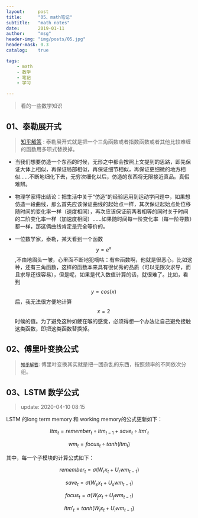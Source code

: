 ```yaml
---
layout:     post
title:      "05、math笔记"
subtitle:   "math notes"
date:       2019-01-11
author:     "msg"
header-img: "img/posts/05.jpg"
header-mask: 0.3
catalog:    true

tags:
    - math
    - 数学
    - 笔记
    - 学习

---
```


> 看的一些数学知识

## 01、泰勒展开式

> [知乎解答](https://www.zhihu.com/question/25627482) : 泰勒展开式就是把一个三角函数或者指数函数或者其他比较难缠的函数用多项式替换掉。

* 当我们想要仿造一个东西的时候，无形之中都会按照上文提到的思路，即先保证大体上相似，再保证局部相似，再保证细节相似，再保证更细微的地方相似……不断地细化下去，无穷次细化以后，仿造的东西将无限接近真品。真假难辨。

* 物理学家得出结论：把生活中关于“仿造”的经验运用到运动学问题中，如果想仿造一段曲线，那么首先应该保证曲线的起始点一样，其次保证起始点处位移随时间的变化率一样（速度相同），再次应该保证前两者相等的同时关于时间的二阶变化率一样（加速度相同）……如果随时间每一阶变化率（每一阶导数）都一样，那这俩曲线肯定是完全等价的。

* 一位数学家，泰勒，某天看到一个函数$$y = e^{x}$$,不由地眉头一皱，心里面不断地犯嘀咕：有些函数啊，他就是很恶心，比如这种，还有三角函数，这样的函数本来具有很优秀的品质（可以无限次求导，而且求导还很容易），但是呢，如果是代入数值计算的话，就很难了。比如，看到$$y = cos(x)$$后，我无法很方便地计算$$x = 2$$时候的值。为了避免这种如鲠在喉的感觉，必须得想一个办法让自己避免接触这类函数，即把这类函数替换掉。

## 02、傅里叶变换公式

> [`知乎解答`](https://www.zhihu.com/question/19714540/answer/514107420): 傅里叶变换其实就是把一团杂乱的东西，按照频率的不同依次分组。


## 03、LSTM 数学公式

> update: 2020-04-10 08:15

LSTM 的long term memory 和 working memory的公式更新如下：

$$ltm_t = remember_t \circ ltm_{t-1} + save_t \circ ltm'_t$$

$$wm_t = focus_t \circ tanh(ltm_t)$$

其中，每一个子模块的计算公式如下：

$$remember_t = \sigma(W_r x_t+  U_r wm_{t-1})$$

$$save_t = \sigma(W_s x_t + U_s wm_{t-1})$$

$$focus_t = \sigma(W_f x_t + U_f wm_{t-1})$$

$$ltm'_t = tanh(W_l x_t + U_l wm_{t-1})$$
